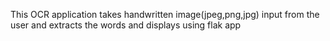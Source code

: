 This OCR application takes handwritten image(jpeg,png,jpg) input from the user and extracts the words and displays using flak app